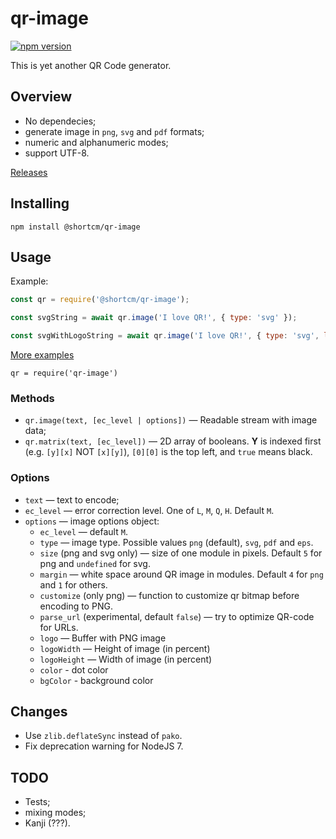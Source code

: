qr-image
========

[![npm version](https://badge.fury.io/js/qr-image.svg)](https://badge.fury.io/js/qr-image)

This is yet another QR Code generator.

Overview
--------

  * No dependecies;
  * generate image in `png`, `svg` and `pdf` formats;
  * numeric and alphanumeric modes;
  * support UTF-8.

[Releases](https://github.com/alexeyten/qr-image/releases/)


Installing
-----

```shell
npm install @shortcm/qr-image
```

Usage
-----

Example:
```javascript
const qr = require('@shortcm/qr-image');

const svgString = await qr.image('I love QR!', { type: 'svg' });

const svgWithLogoString = await qr.image('I love QR!', { type: 'svg', logo: fs.openFileSync('my logo') });


```

[More examples](./examples)

`qr = require('qr-image')`

### Methods

  * `qr.image(text, [ec_level | options])` — Readable stream with image data;
  * `qr.matrix(text, [ec_level])` — 2D array of booleans. __Y__ is indexed first (e.g. `[y][x]` NOT `[x][y]`), `[0][0]` is the top left, and `true` means black.


### Options

  * `text` — text to encode;
  * `ec_level` — error correction level. One of `L`, `M`, `Q`, `H`. Default `M`.
  * `options` — image options object:
    * `ec_level` — default `M`.
    * `type` — image type. Possible values `png` (default), `svg`, `pdf` and `eps`.
    * `size` (png and svg only) — size of one module in pixels. Default `5` for png and `undefined` for svg.
    * `margin` — white space around QR image in modules. Default `4` for `png` and `1` for others.
    * `customize` (only png) — function to customize qr bitmap before encoding to PNG.
    * `parse_url` (experimental, default `false`) — try to optimize QR-code for URLs.
    * `logo` — Buffer with PNG image
    * `logoWidth` — Height of image (in percent)
    * `logoHeight` — Width of image (in percent)
    * `color` - dot color
    * `bgColor` - background color

Changes
-------

  * Use `zlib.deflateSync` instead of `pako`.
  * Fix deprecation warning for NodeJS 7.


TODO
----

  * Tests;
  * mixing modes;
  * Kanji (???).
